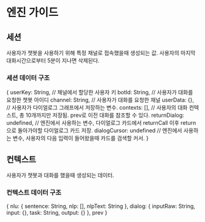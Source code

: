 # 엔진 가이드

## 세션
사용자가 챗봇을 사용하기 위해 특정 채널로 접속했을때 생성되는 값. 사용자의 마지막 대화시간으로부터 5분이 지나면 삭제된다.

### 세션 데이터 구조
{
	userKey: String,		 // 채널에서 할당한 사용자 키
	botId: String,			 // 사용자가 대화를 요청한 챗봇 아이디
	channel: String,		 // 사용자가 대화를 요청한 채널
	userData: {},			 // 사용자가 다이얼로그 그래프에서 저장하는 변수.
	contexts: [],			 // 사용자의 대화 컨텍스트, 총 10개까지만 저장됨. prev로 이전 대화를 참조할 수 있다.
	returnDialog: undefined, // 엔진에서 사용하는 변수, 다이얼로그 카드에서 returnCall 이후 return으로 돌아가야할 다이얼로그 카드 저장.
	dialogCursor: undefined  // 엔진에서 사용하는 변수, 사용자의 다음 입력이 들어왔을때 카드를 검색할 커서.
}

## 컨텍스트
사용자가 챗봇과 대화를 했을때 생성되는 데이터.

### 컨텍스트 데이터 구조
{
	nlu:
	{
		sentence: String,
		nlp: [],
		nlpText: String
	},
	dialog:
	{
		inputRaw: String,
		input: {},
		task: String,
		output: {}
	},
	prev
}
